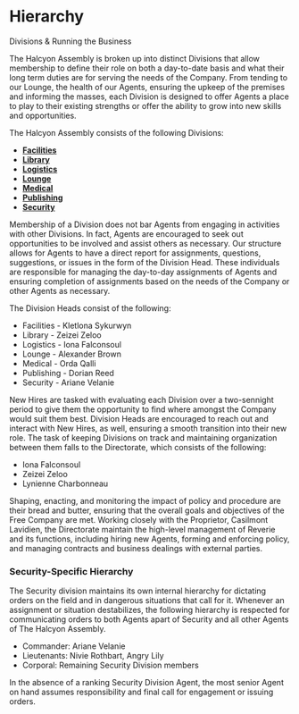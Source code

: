 <div id="title">
  <h1>Hierarchy</h1>
  <p>Divisions & Running the Business</p>
</div>

The Halcyon Assembly is broken up into distinct Divisions that allow membership to define their role on both a day-to-date basis and what their long term duties are for serving the needs of the Company. From tending to our Lounge, the health of our Agents, ensuring the upkeep of the premises and informing the masses, each Division is designed to offer Agents a place to play to their existing strengths or offer the ability to grow into new skills and opportunities.

The Halcyon Assembly consists of the following Divisions:

* **[Facilities](https://halcyon-assembly.enjin.com/facilities)**
* **[Library](https://halcyon-assembly.enjin.com/library)**
* **[Logistics](https://halcyon-assembly.enjin.com/logistics)**
* **[Lounge](https://halcyon-assembly.enjin.com/lounge)**
* **[Medical](https://halcyon-assembly.enjin.com/medical)**
* **[Publishing](https://halcyon-assembly.enjin.com/publishing)**
* **[Security](https://halcyon-assembly.enjin.com/security)**

Membership of a Division does not bar Agents from engaging in activities with other Divisions. In fact, Agents are encouraged to seek out opportunities to be involved and assist others as necessary. Our structure allows for Agents to have a direct report for assignments, questions, suggestions, or issues in the form of the Division Head. These individuals are responsible for managing the day-to-day assignments of Agents and ensuring completion of assignments based on the needs of the Company or other Agents as necessary.

The Division Heads consist of the following:

* Facilities - Kletlona Sykurwyn
* Library - Zeizei Zeloo
* Logistics - Iona Falconsoul
* Lounge - Alexander Brown
* Medical - Orda Qalli
* Publishing - Dorian Reed
* Security - Ariane Velanie

New Hires are tasked with evaluating each Division over a two-sennight period to give them the opportunity to find where amongst the Company would suit them best. Division Heads are encouraged to reach out and interact with New Hires, as well, ensuring a smooth transition into their new role. The task of keeping Divisions on track and maintaining organization between them falls to the Directorate, which consists of the following:

* Iona Falconsoul
* Zeizei Zeloo
* Lynienne Charbonneau

Shaping, enacting, and monitoring the impact of policy and procedure are their bread and butter, ensuring that the overall goals and objectives of the Free Company are met. Working closely with the Proprietor, Casilmont Lavidien, the Directorate maintain the high-level management of Reverie and its functions, including hiring new Agents, forming and enforcing policy, and managing contracts and business dealings with external parties.

### Security-Specific Hierarchy
The Security division maintains its own internal hierarchy for dictating orders on the field and in dangerous situations that call for it. Whenever an assignment or situation destabilizes, the following hierarchy is respected for communicating orders to both Agents apart of Security and all other Agents of The Halcyon Assembly.
* Commander: Ariane Velanie
* Lieutenants: Nivie Rothbart, Angry Lily
* Corporal: Remaining Security Division members

In the absence of a ranking Security Division Agent, the most senior Agent on hand assumes responsibility and final call for engagement or issuing orders.
